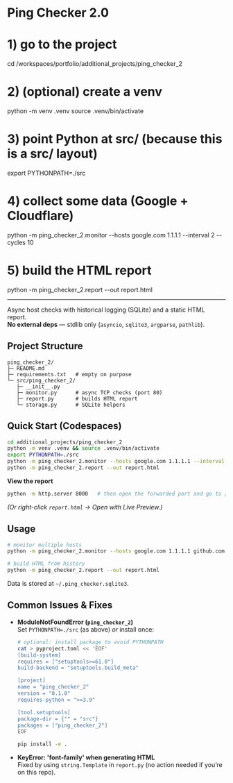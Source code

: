 # Ping Checker 2.0

# 1) go to the project
cd /workspaces/portfolio/additional_projects/ping_checker_2

# 2) (optional) create a venv
python -m venv .venv
source .venv/bin/activate

# 3) point Python at src/ (because this is a src/ layout)
export PYTHONPATH=./src

# 4) collect some data (Google + Cloudflare)
python -m ping_checker_2.monitor --hosts google.com 1.1.1.1 --interval 2 --cycles 10

# 5) build the HTML report
python -m ping_checker_2.report --out report.html

---------------------------------------------------------------------------------------------------------------------------------------------------------------------------------

Async host checks with historical logging (SQLite) and a static HTML report.  
**No external deps** — stdlib only (`asyncio`, `sqlite3`, `argparse`, `pathlib`).

## Project Structure
```
ping_checker_2/
├─ README.md
├─ requirements.txt   # empty on purpose
└─ src/ping_checker_2/
   ├─ __init__.py
   ├─ monitor.py      # async TCP checks (port 80)
   ├─ report.py       # builds HTML report
   └─ storage.py      # SQLite helpers
```

## Quick Start (Codespaces)
```bash
cd additional_projects/ping_checker_2
python -m venv .venv && source .venv/bin/activate
export PYTHONPATH=./src
python -m ping_checker_2.monitor --hosts google.com 1.1.1.1 --interval 2 --cycles 10
python -m ping_checker_2.report --out report.html
```

**View the report**
```bash
python -m http.server 8000   # then open the forwarded port and go to /report.html
```
_(Or right-click `report.html` → Open with Live Preview.)_

## Usage
```bash
# monitor multiple hosts
python -m ping_checker_2.monitor --hosts google.com 1.1.1.1 github.com --interval 5 --cycles 60

# build HTML from history
python -m ping_checker_2.report --out report.html
```
Data is stored at `~/.ping_checker.sqlite3`.

## Common Issues & Fixes
- **ModuleNotFoundError (`ping_checker_2`)**  
  Set `PYTHONPATH=./src` (as above) _or_ install once:
  ```bash
  # optional: install package to avoid PYTHONPATH
  cat > pyproject.toml << 'EOF'
  [build-system]
  requires = ["setuptools>=61.0"]
  build-backend = "setuptools.build_meta"

  [project]
  name = "ping_checker_2"
  version = "0.1.0"
  requires-python = ">=3.9"

  [tool.setuptools]
  package-dir = {"" = "src"}
  packages = ["ping_checker_2"]
  EOF

  pip install -e .
  ```
- **KeyError: 'font-family' when generating HTML**  
  Fixed by using `string.Template` in `report.py` (no action needed if you’re on this repo).
